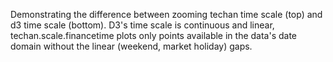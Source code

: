 Demonstrating the difference between zooming techan time scale (top) and d3 time scale (bottom). D3's time scale is continuous and linear, techan.scale.financetime plots only points available in the data's date domain without the linear (weekend, market holiday) gaps.